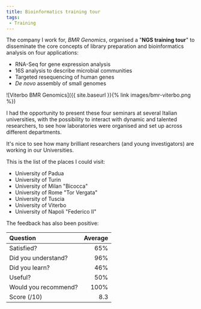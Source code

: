 ```yaml
---
title: Bioinformatics training tour
tags:
 - Training
---
```


The company I work for, _BMR Genomics_,  organised a "**NGS training tour**"
to disseminate the core concepts of library preparation and bioinformatics
analysis on four applications:

- RNA-Seq for gene expression analysis
- 16S analysis to describe microbial communities
- Targeted resequencing of human genes
- _De novo_ assembly of small genomes

<!--more-->

![Viterbo BMR Genomics]({{ site.baseurl }}{% link images/bmr-viterbo.png %})

I had the opportunity to present these four seminars at several Italian universities,
with the possibility to interact with dynamic and talented researchers, to see
how laboratories were organised and set up across different departments.

It's nice to see how many brilliant researchers (and young investigators)
are working in our Universities.

This is the list of the places I could visit:

- University of Padua
- University of Turin
- University of Milan "Bicocca"
- University of Rome "Tor Vergata"
- University of Tuscia
- University of Viterbo
- University of Napoli "Federico II"



The feedback has also been positive:

| Question             | Average |
|:---------------------|--------:|
| Satisfied?   	       |  65%    |
| Did you understand?  |  96%    |
| Did you learn?       |  46%    |
| Useful?              |  50%    |
| Would you recommend? | 100%    |
|	Score (/10)	         |	8.3    |

